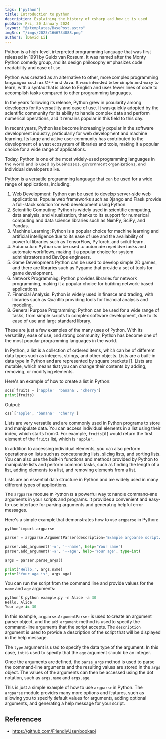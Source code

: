```yaml
---
tags: ['python']
title: Introduction to python
description: Explaining the history of csharp and how it is used
pubDate: Fri, 30 January 2024
layout: "@/templates/BasePost.astro"
imgSrc: "/imgs/2023/1666734888.png"
authors: [David Li]
---
```

Python is a high-level, interpreted programming language that was first released in 1991 by Guido van Rossum. It was named after the Monty Python comedy group, and its design philosophy emphasizes code readability and ease of use.

Python was created as an alternative to other, more complex programming languages such as C++ and Java. It was intended to be simple and easy to learn, with a syntax that is close to English and uses fewer lines of code to accomplish tasks compared to other programming languages.

In the years following its release, Python grew in popularity among developers for its versatility and ease of use. It was quickly adopted by the scientific community for its ability to handle complex data and perform numerical operations, and it remains popular in this field to this day.

In recent years, Python has become increasingly popular in the software development industry, particularly for web development and machine learning. Its large and active user community has contributed to the development of a vast ecosystem of libraries and tools, making it a popular choice for a wide range of applications.

Today, Python is one of the most widely-used programming languages in the world and is used by businesses, government organizations, and individual developers alike.


Python is a versatile programming language that can be used for a wide range of applications, including:

1. Web Development: Python can be used to develop server-side web applications. Popular web frameworks such as Django and Flask provide a full-stack solution for web development using Python.
2. Scientific Computing: Python is widely used in scientific computing, data analysis, and visualization, thanks to its support for numerical computing and data science libraries such as NumPy, SciPy, and Pandas.
3. Machine Learning: Python is a popular choice for machine learning and artificial intelligence due to its ease of use and the availability of powerful libraries such as TensorFlow, PyTorch, and scikit-learn.
4. Automation: Python can be used to automate repetitive tasks and automate workflows, making it a popular choice for system administrators and DevOps engineers.
5. Game Development: Python can be used to develop simple 2D games, and there are libraries such as Pygame that provide a set of tools for game development.
6. Network Programming: Python provides libraries for network programming, making it a popular choice for building network-based applications.
7. Financial Analysis: Python is widely used in finance and trading, with libraries such as Quantlib providing tools for financial analysis and modeling.
8. General Purpose Programming: Python can be used for a wide range of tasks, from simple scripts to complex software development, due to its ease of use and large standard library.

These are just a few examples of the many uses of Python. With its versatility, ease of use, and strong community, Python has become one of the most popular programming languages in the world.


In Python, a list is a collection of ordered items, which can be of different data types such as integers, strings, and other objects. Lists are a built-in data type in Python and are represented by square brackets []. Lists are mutable, which means that you can change their contents by adding, removing, or modifying elements.

Here's an example of how to create a list in Python:


```python
scss`fruits = ['apple', 'banana', 'cherry']
print(fruits)
```
Output:


```python
css`['apple', 'banana', 'cherry']
```
Lists are very versatile and are commonly used in Python programs to store and manipulate data. You can access individual elements in a list using their index, which starts from 0. For example, `fruits[0]` would return the first element of the `fruits` list, which is `'apple'`.

In addition to accessing individual elements, you can also perform operations on lists such as concatenating lists, slicing lists, and sorting lists. You can also use the built-in functions and methods provided by Python to manipulate lists and perform common tasks, such as finding the length of a list, adding elements to a list, and removing elements from a list.

Lists are an essential data structure in Python and are widely used in many different types of applications.


The `argparse` module in Python is a powerful way to handle command-line arguments in your scripts and programs. It provides a convenient and easy-to-use interface for parsing arguments and generating helpful error messages.

Here's a simple example that demonstrates how to use `argparse` in Python:


```python
python`import argparse

parser = argparse.ArgumentParser(description='Example argparse script.')

parser.add_argument('-n', '--name', help='Your name')
parser.add_argument('-a', '--age', help='Your age', type=int)

args = parser.parse_args()

print('Hello,', args.name)
print('Your age is', args.age)
```
You can run the script from the command line and provide values for the `name` and `age` arguments:


```python
python`$ python example.py -n Alice -a 30
Hello, Alice
Your age is 30
```
In this example, `argparse.ArgumentParser` is used to create an argument parser object, and the `add_argument` method is used to specify the command-line arguments that the script accepts. The `description` argument is used to provide a description of the script that will be displayed in the help message.

The `type` argument is used to specify the data type of the argument. In this case, `int` is used to specify that the `age` argument should be an integer.

Once the arguments are defined, the `parse_args` method is used to parse the command-line arguments and the resulting values are stored in the `args` object. The values of the arguments can then be accessed using the dot notation, such as `args.name` and `args.age`.

This is just a simple example of how to use `argparse` in Python. The `argparse` module provides many more options and features, such as allowing you to specify default values for arguments, adding optional arguments, and generating a help message for your script.



## References
- https://github.com/FriendlyUser/bookapi

